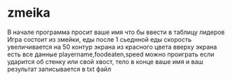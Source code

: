 # zmeika
В начале программа просит ваше имя что бы ввести в таблицу лидеров
Игра состоит из змейки, еды
после 1 сьеднной еды скорость увеличивается на 50
контур экрана из красного цвета
вверху экрана есть все данные playername,foodeaten,speed
можно проиграть если ударится об стенку или свой хвост, тело
в конце ваше имя и ваш результат записывается в txt файл 

